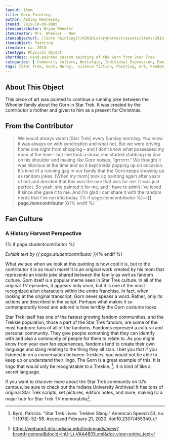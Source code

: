 ```yaml
---
layout: item
title: Gorn Painting
author: Ashley Hennessey
itemid: 2019-10-09-0005
itemcontributor: Bryan Wheeler
itemcreator: Mrs. Wheeler - Mom
itemsubjecturl: ![Gorn Painting](/H301HistoryHarvest/assets/items/2019-10-09-0005_thumb.png)!
itemsubject: Painting
itemdate: ca. 2018
itemtype: Physical Object
shortdesc: Hand-painted custom painting of the Gorn from Star Trek 
categories: [ Community Culture, Nostalgia, Individual Expression, Family Ties, Fandom]
tags: [Star Trek, Gorn, Nerdy,  science fiction, Painting, art, Fandom, funny, christmas ]
---
```


## About This Object

This piece of art was painted to continue a running joke between the Wheeler family about the Gorn in Star Trek. It was created by the contributor's mother and given to him as a present for Christmas. 

## From the Contributor

>We would always watch [Star Trek] every Sunday morning. You know it was always on with syndication and what not. But we were driving home one night from shopping – and I don’t know what possessed my mom at the time –  but she took a straw, she started stabbing my dad on his shoulder and making like Gorn noises, “grrrrrrr.” We thought it was hilarious at the time and so it kept kinda popping up on occasion. It’s kind of a running gag in our family that the Gorn keeps showing up as random jokes. [When my mom]  took up painting again after years of not and decided that this was the one that was for me. It was just perfect. So yeah, she painted it for me, and I have to admit I’ve loved it since she gave it to me. And I’m glad I can share it with the random nerds that I’ve run into today. {% if page.itemcontributor %}**—{{ page.itemcontributor }}**{% endif %}

## Fan Culture
### A History Harvest Perspective
{% if page.studentcontributor %}

*Exhibit text by {{ page.studentcontributor }}*{% endif %}

What we see when we look at this painting is how cool it is, but to the contributor it is so much more! It is an original work created by his mom that represents an inside joke shared between the family as well as fandom culture. Gorn itself is a popular meme seen in Star Trek culture. In all of the original TV episodes, it appears only once, but it is one of the most recognized alien characters within the entire franchise. In fact, when looking at the original transcript, Gorn never speaks a word. Rather, only its actions are described in the script. Perhaps what makes it so contemporarily loved and adored is how terribly the Gorn costume looks. 

Star Trek itself has one of the fastest growing fandom communities, and the Trekkie population, those a part of the Star Trek fandom, are some of the most hardcore fans of all of the fandoms. Fandoms represent a cultural and personal community. They give people something that they can identify with and also a community of people for them to relate to. As you might know from your own fan experiences, fandoms tend to create their own language and slang relating to the thing they all stan. I bet you that if you listened in on a conversation between Trekkies, you would not be able to keep up or understand their lingo. The Gorn is a great example of this. It is lingo that would only be recognizable to a Trekkie. [^1]. It is kind of like a secret language. 

If you want to discover more about the Star Trek community on IU’s campus, be sure to check out the Indiana University Archives! It has tons of original Star Trek scripts, set pictures, editors notes, and more, making IU a major hub for Star Trek TV memorabilia[^2]. 

[^1]: Byrd, Patricia. "Star Trek Lives: Trekker Slang." American Speech 53, no. 1 (1978): 52-58. Accessed February 21, 2020. doi:10.2307/455340.
[^2]:https://webapp1.dlib.indiana.edu/findingaids/view?brand=general&docId=InU-Li-VAA4805.xml&doc.view=entire_text
